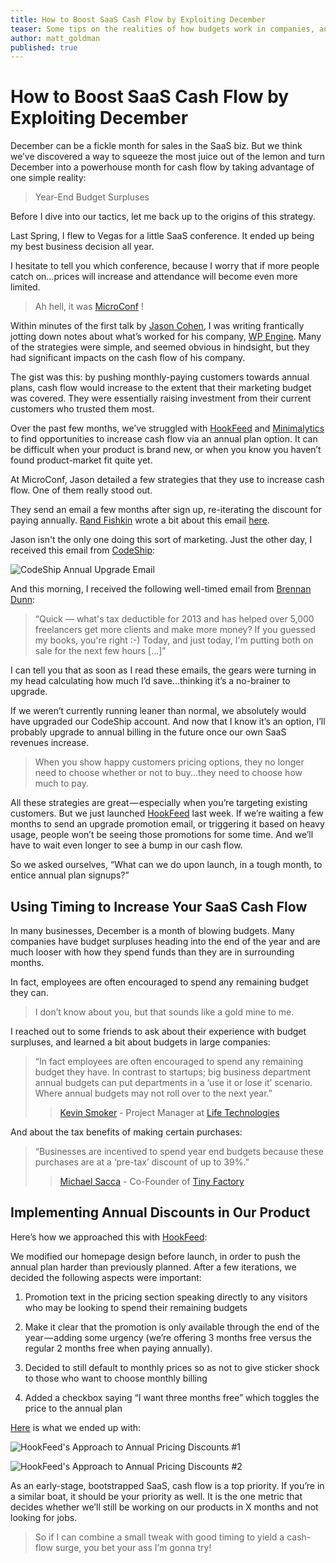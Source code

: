 ```yaml
---
title: How to Boost SaaS Cash Flow by Exploiting December
teaser: Some tips on the realities of how budgets work in companies, and how you can use that to your product's advantage
author: matt_goldman
published: true
---
```


# How to Boost SaaS Cash Flow by Exploiting December

December can be a fickle month for sales in the SaaS biz. But we think we’ve discovered a way to squeeze the most juice out of the lemon and turn December into a powerhouse month for cash flow by taking advantage of one simple reality:

> Year-End Budget Surpluses

Before I dive into our tactics, let me back up to the origins of this strategy.

Last Spring, I flew to Vegas for a little SaaS conference. It ended up being my best business decision all year.

I hesitate to tell you which conference, because I worry that if more people catch on…prices will increase and attendance will become even more limited.

> Ah hell, it was [MicroConf](http://www.microconf.com/) !

Within minutes of the first talk by [Jason Cohen](https://twitter.com/asmartbear), I was writing frantically jotting down notes about what’s worked for his company, [WP Engine](http://wpengine.com/). Many of the strategies were simple, and seemed obvious in hindsight, but they had significant impacts on the cash flow of his company.

The gist was this: by pushing monthly-paying customers towards annual plans, cash flow would increase to the extent that their marketing budget was covered. They were essentially raising investment from their current customers who trusted them most.

Over the past few months, we’ve struggled with [HookFeed](http://www.hookfeed.com) and [Minimalytics](http://www.minimalytics.com) to find opportunities to increase cash flow via an annual plan option. It can be difficult when your product is brand new, or when you know you haven’t found product-market fit quite yet.

At MicroConf, Jason detailed a few strategies that they use to increase cash flow. One of them really stood out.

They send an email a few months after sign up, re-iterating the discount for paying annually. [Rand Fishkin](http://moz.com/rand/) wrote a bit about this email [here](http://moz.com/rand/exceptional-upgrade-path-ux-from-wpengine/).

Jason isn't the only one doing this sort of marketing. Just the other day, I received this email from [CodeShip](https://www.codeship.io/):

![CodeShip Annual Upgrade Email](https://d2fwwl0sss1k41.cloudfront.net/codeship-annual-email.jpg)

And this morning, I received the following well-timed email from [Brennan Dunn](https://twitter.com/brennandunn):

> &ldquo;Quick — what's tax deductible for 2013 and has helped over 5,000 freelancers get more clients and make more money? If you guessed my books, you're right :-) Today, and just today, I'm putting both on sale for the next few hours [...]&rdquo;

I can tell you that as soon as I read these emails, the gears were turning in my head calculating how much I’d save...thinking it’s a no-brainer to upgrade.

If we weren’t currently running leaner than normal, we absolutely would have upgraded our CodeShip account. And now that I know it’s an option, I’ll probably upgrade to annual billing in the future once our own SaaS revenues increase.

> When you show happy customers pricing options, they no longer need to choose whether or not to buy...they need to choose how much to pay.

All these strategies are great — especially when you’re targeting existing customers. But we just launched [HookFeed](http://www.hookfeed.com) last week. If we’re waiting a few months to send an upgrade promotion email, or triggering it based on heavy usage, people won’t be seeing those promotions for some time. And we’ll have to wait even longer to see a bump in our cash flow.

So we asked ourselves, &ldquo;What can we do upon launch, in a tough month, to entice annual plan signups?&rdquo;

## Using Timing to Increase Your SaaS Cash Flow
In many businesses, December is a month of blowing budgets. Many companies have budget surpluses heading into the end of the year and are much looser with how they spend funds than they are in surrounding months.

In fact, employees are often encouraged to spend any remaining budget they can.

> I don’t know about you, but that sounds like a gold mine to me.

I reached out to some friends to ask about their experience with budget surpluses, and learned a bit about budgets in large companies:

> &ldquo;In fact employees are often encouraged to spend any remaining budget they have. In contrast to startups; big business department annual budgets can put departments in a &lsquo;use it or lose it&rsquo; scenario. Where annual budgets may not roll over to the next year.&rdquo;
>> [Kevin Smoker](https://twitter.com/kevinsmoker) - Project Manager at [Life Technologies](http://www.lifetechnologies.com/)

And about the tax benefits of making certain purchases:

> &ldquo;Businesses are incentived to spend year end budgets because these purchases are at a &lsquo;pre-tax&rsquo; discount of up to 39%.&rdquo;
>> [Michael Sacca](https://twitter.com/michaelsacca) - Co-Founder of [Tiny Factory](https://twitter.com/TinyFactorySD)

## Implementing Annual Discounts in Our Product

Here&rsquo;s how we approached this with [HookFeed](http://www.hookfeed.com):

We modified our homepage design before launch, in order to push the annual plan harder than previously planned. After a few iterations, we decided the following aspects were important:

1. Promotion text in the pricing section speaking directly to any visitors who may be looking to spend their remaining budgets

2. Make it clear that the promotion is only available through the end of the year — adding some urgency (we’re offering 3 months free versus the regular 2 months free when paying annually).

3. Decided to still default to monthly prices so as not to give sticker shock to those who want to choose monthly billing

4. Added a checkbox saying &ldquo;I want three months free&rdquo; which toggles the price to the annual plan

[Here](http://www.hookfeed.com) is what we ended up with:

![HookFeed's Approach to Annual Pricing Discounts #1](https://d2fwwl0sss1k41.cloudfront.net/hookfeed-annual-pricing-header.png)

![HookFeed's Approach to Annual Pricing Discounts #2](https://d2fwwl0sss1k41.cloudfront.net/hookfeed-annual-pricing.png)

As an early-stage, bootstrapped SaaS, cash flow is a top priority. If you’re in a similar boat, it should be your priority as well. It is the one metric that decides whether we’ll still be working on our products in X months and not looking for jobs.

> So if I can combine a small tweak with good timing to yield a cash-flow surge, you bet your ass I’m gonna try!
